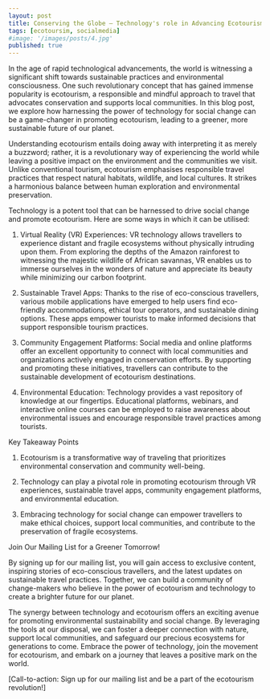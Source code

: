 ```yaml
---
layout: post
title: Conserving the Globe — Technology's role in Advancing Ecotourism
tags: [ecotoursim, socialmedia]
#image: '/images/posts/4.jpg'
published: true
---
```

In the age of rapid technological advancements, the world is witnessing a significant shift towards sustainable practices and environmental consciousness. One such revolutionary concept that has gained immense popularity is ecotourism, a responsible and mindful approach to travel that advocates conservation and supports local communities. In this blog post, we explore how harnessing the power of technology for social change can be a game-changer in promoting ecotourism, leading to a greener, more sustainable future of our planet.

Understanding ecotourism entails doing away with interpreting it as merely a buzzword; rather, it is a revolutionary way of experiencing the world while leaving a positive impact on the environment and the communities we visit. Unlike conventional tourism, ecotourism emphasises responsible travel practices that respect natural habitats, wildlife, and local cultures. It strikes a harmonious balance between human exploration and environmental preservation.

Technology is a potent tool that can be harnessed to drive social change and promote ecotourism. Here are some ways in which it can be utilised:

1. Virtual Reality (VR) Experiences: VR technology allows travellers to experience distant and fragile ecosystems without physically intruding upon them. From exploring the depths of the Amazon rainforest to witnessing the majestic wildlife of African savannas, VR enables us to immerse ourselves in the wonders of nature and appreciate its beauty while minimizing our carbon footprint.

2. Sustainable Travel Apps: Thanks to the rise of eco-conscious travellers, various mobile applications have emerged to help users find eco-friendly accommodations, ethical tour operators, and sustainable dining options. These apps empower tourists to make informed decisions that support responsible tourism practices.

3. Community Engagement Platforms: Social media and online platforms offer an excellent opportunity to connect with local communities and organizations actively engaged in conservation efforts. By supporting and promoting these initiatives, travellers can contribute to the sustainable development of ecotourism destinations.

4. Environmental Education: Technology provides a vast repository of knowledge at our fingertips. Educational platforms, webinars, and interactive online courses can be employed to raise awareness about environmental issues and encourage responsible travel practices among tourists.

Key Takeaway Points

1. Ecotourism is a transformative way of traveling that prioritizes environmental conservation and community well-being.

2. Technology can play a pivotal role in promoting ecotourism through VR experiences, sustainable travel apps, community engagement platforms, and environmental education.

3. Embracing technology for social change can empower travellers to make ethical choices, support local communities, and contribute to the preservation of fragile ecosystems.

Join Our Mailing List for a Greener Tomorrow!

By signing up for our mailing list, you will gain access to exclusive content, inspiring stories of eco-conscious travellers, and the latest updates on sustainable travel practices. Together, we can build a community of change-makers who believe in the power of ecotourism and technology to create a brighter future for our planet.

The synergy between technology and ecotourism offers an exciting avenue for promoting environmental sustainability and social change. By leveraging the tools at our disposal, we can foster a deeper connection with nature, support local communities, and safeguard our precious ecosystems for generations to come. Embrace the power of technology, join the movement for ecotourism, and embark on a journey that leaves a positive mark on the world.

[Call-to-action: Sign up for our mailing list and be a part of the ecotourism revolution!]